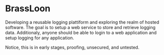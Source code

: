 # BrassLoon

Developing a reusable logging plattiform and exploring the realm of hosted software.  The goal
is to setup a web service to store and retrieve logging data.  Additionaly, anyone should be
able to login to a web application and setup logging for any application.

Notice, this is in early stages, proofing, unsecured, and untested.